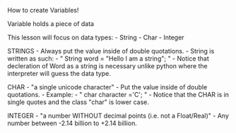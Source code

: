 How to create Variables!


Variable holds a piece of data

This lesson will focus on data types:
	- String
	- Char
	- Integer

STRINGS
	- Always put the value inside of double quotations.
	- String is written as such:
		- " String word = "Hello I am a string"; "
		- Notice that decleration of Word as a string is necessary 
			unlike python where the interpreter will guess the data type.

CHAR - "a single unicode character"
	- Put the value inside of double quotations.
	- Example:
		- " char character ='C'; "
		- Notice that the CHAR is in single quotes and the class "char" is lower case.

INTEGER - "a number WITHOUT decimal points (i.e. not a Float/Real)"
	- Any number between -2.14 billion to +2.14 billion.
